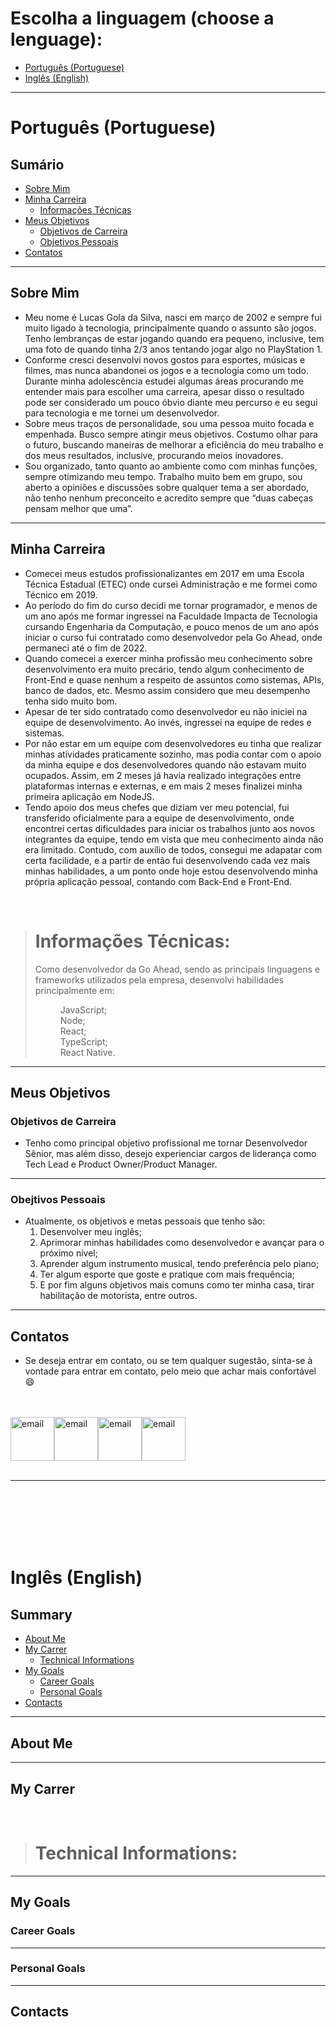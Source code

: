 # **Escolha a linguagem (choose a lenguage):**
  * [Português (Portuguese)](#português-portuguese)
  * [Inglês (English)](#inglês-english)
---
# **Português (Portuguese)**
## **Sumário**
  * [Sobre Mim](#sobre-mim)
  * [Minha Carreira](#minha-carreira)
    * [Informações Técnicas](#informações-técnicas)
  * [Meus Objetivos](#meus-objetivos)
    * [Objetivos de Carreira](#objetivos-de-carreira)
    * [Objetivos Pessoais](#obejtivos-pessoais)
  * [Contatos](#contatos)
---
## **Sobre Mim**
  - Meu nome é Lucas Gola da Silva, nasci em março de 2002 e sempre fui muito ligado à tecnologia, principalmente quando o assunto são jogos. Tenho lembranças de estar jogando quando era pequeno, inclusive, tem uma foto de quando tinha 2/3 anos tentando jogar algo no PlayStation 1.
  - Conforme cresci desenvolvi novos gostos para esportes, músicas e filmes, mas nunca abandonei os jogos e a tecnologia como um todo. Durante minha adolescência estudei algumas áreas procurando me entender mais para escolher uma carreira, apesar disso o resultado pode ser considerado um pouco óbvio diante meu percurso e eu segui para tecnologia e me tornei um desenvolvedor.
  - Sobre meus traços de personalidade, sou uma pessoa muito focada e empenhada. Busco sempre atingir meus objetivos. Costumo olhar para o futuro, buscando maneiras de melhorar a eficiência do meu trabalho e dos meus resultados, inclusive, procurando meios inovadores.
  - Sou organizado, tanto quanto ao ambiente como com minhas funções, sempre otimizando meu tempo. Trabalho muito bem em grupo, sou aberto a opiniões e discussões sobre qualquer tema a ser abordado, não tenho nenhum preconceito e acredito sempre que “duas cabeças pensam melhor que uma”.


---
## **Minha Carreira**
  - Comecei meus estudos profissionalizantes em 2017 em uma Escola Técnica Estadual (ETEC) onde cursei Administração e me formei como Técnico em 2019.
  - Ao período do fim do curso decidi me tornar programador, e menos de um ano após me formar ingressei na Faculdade Impacta de Tecnologia cursando Engenharia da Computação, e pouco menos de um ano após iniciar o curso fui contratado como desenvolvedor pela Go Ahead, onde permaneci até o fim de 2022.
  - Quando comecei a exercer minha profissão meu conhecimento sobre desenvolvimento era muito precário, tendo algum conhecimento de Front-End e quase nenhum a respeito de assuntos como sistemas, APIs, banco de dados, etc. Mesmo assim considero que meu desempenho tenha sido muito bom.
  - Apesar de ter sido contratado como desenvolvedor eu não iniciei na equipe de desenvolvimento. Ao invés, ingressei na equipe de redes e sistemas.
  - Por não estar em um equipe com desenvolvedores eu tinha que realizar minhas atividades praticamente sozinho, mas podia contar com o apoio da minha equipe e dos desenvolvedores quando não estavam muito ocupados. Assim, em 2 meses já havia realizado integrações entre plataformas internas e externas, e em mais 2 meses finalizei minha primeira aplicação em NodeJS.
  - Tendo apoio dos meus chefes que diziam ver meu potencial, fui transferido oficialmente para a equipe de desenvolvimento, onde encontrei certas dificuldades para iniciar os trabalhos junto aos novos integrantes da equipe, tendo em vista que meu conhecimento ainda não era limitado. Contudo, com auxílio de todos, consegui me adapatar com certa facilidade, e a partir de então fui desenvolvendo cada vez mais minhas habilidades, a um ponto onde hoje estou desenvolvendo minha própria aplicação pessoal, contando com Back-End e Front-End.

<br>

  > # Informações Técnicas:
  > Como desenvolvedor da Go Ahead, sendo as principais linguagens e frameworks utilizados pela empresa, desenvolvi habilidades principalmente em:
  > <dd>JavaScript;
  > <dd>Node;
  > <dd>React;
  > <dd>TypeScript;
  > <dd>React Native.  

---
## **Meus Objetivos**
### **Objetivos de Carreira**
- Tenho como principal objetivo profissional me tornar Desenvolvedor Sênior, mas além disso, desejo experienciar cargos de liderança como Tech Lead e Product Owner/Product Manager.

---
### **Obejtivos Pessoais**
- Atualmente, os objetivos e metas pessoais que tenho são:
  1. Desenvolver meu inglês;
  2. Aprimorar minhas habilidades como desenvolvedor e avançar para o próximo nível;
  3. Aprender algum instrumento musical, tendo preferência pelo piano;
  4. Ter algum esporte que goste e pratique com mais frequência;
  5. E por fim alguns objetivos mais comuns como ter minha casa, tirar habilitação de motorista, entre outros.

---
## **Contatos**
  - Se deseja entrar em contato, ou se tem qualquer sugestão, sinta-se à vontade para entrar em contato, pelo meio que achar mais confortável 😄

<br>
<br>

  <div style="display:flex;">
    <a href="http://google.com.au/" rel="some text" style="width: 70; height: 70px"><img src="./assets/linkedin.svg" alt="email" style="width: 70; height: 70px"></a>
    <a href="http://google.com.au/" rel="some text" style="width: 70; height: 70px"><img src="./assets/outlook.svg" alt="email" style="width: 70; height: 70px"></a>
    <a href="http://google.com.au/" rel="some text" style="width: 70; height: 70px"><img src="./assets/whatsapp.svg" alt="email" style="width: 70; height: 70px"></a>
    <a href="http://google.com.au/" rel="some text" style="width: 70; height: 70px"><img src="./assets/telephone.svg" alt="email" style="width: 70; height: 70px"></a>
  </div>

<br>

---

<br>
<br>
<br>
<br>
<br>

# **Inglês (English)**
## **Summary**
  * [About Me](#about-me)
  * [My Carrer](#my-carrer)
    * [Technical Informations](#technical-informations)
  * [My Goals](#my-goals)
    * [Career Goals](#career-goals)
    * [Personal Goals](#personal-goals)
  * [Contacts](#contacts)

---
## **About Me**

---
## **My Carrer**


<br>

> # Technical Informations:

---
## **My Goals**
### **Career Goals**

---
### **Personal Goals**

---
## **Contacts**

